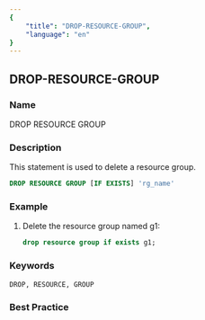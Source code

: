 ```yaml
---
{
    "title": "DROP-RESOURCE-GROUP",
    "language": "en"
}
---
```


<!--
Licensed to the Apache Software Foundation (ASF) under one
or more contributor license agreements.  See the NOTICE file
distributed with this work for additional information
regarding copyright ownership.  The ASF licenses this file
to you under the Apache License, Version 2.0 (the
"License"); you may not use this file except in compliance
with the License.  You may obtain a copy of the License at

  http://www.apache.org/licenses/LICENSE-2.0

Unless required by applicable law or agreed to in writing,
software distributed under the License is distributed on an
"AS IS" BASIS, WITHOUT WARRANTIES OR CONDITIONS OF ANY
KIND, either express or implied.  See the License for the
specific language governing permissions and limitations
under the License.
-->

## DROP-RESOURCE-GROUP

### Name

DROP RESOURCE GROUP

<version since="dev"></version>

### Description

This statement is used to delete a resource group.

```sql
DROP RESOURCE GROUP [IF EXISTS] 'rg_name'
```

### Example

1. Delete the resource group named g1:
    
    ```sql
    drop resource group if exists g1;
    ```

### Keywords

    DROP, RESOURCE, GROUP

### Best Practice

